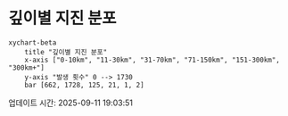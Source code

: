 # 깊이별 지진 분포

```mermaid
xychart-beta
    title "깊이별 지진 분포"
    x-axis ["0-10km", "11-30km", "31-70km", "71-150km", "151-300km", "300km+"]
    y-axis "발생 횟수" 0 --> 1730
    bar [662, 1728, 125, 21, 1, 2]
```

업데이트 시간: 2025-09-11 19:03:51
